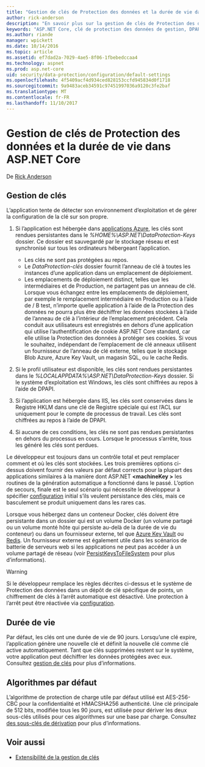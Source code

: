 ```yaml
---
title: "Gestion de clés de Protection des données et la durée de vie dans ASP.NET Core"
author: rick-anderson
description: "En savoir plus sur la gestion de clés de Protection des données et la durée de vie dans ASP.NET Core."
keywords: "ASP.NET Core, clé de protection des données de gestion, DPAPI, durée de vie"
ms.author: riande
manager: wpickett
ms.date: 10/14/2016
ms.topic: article
ms.assetid: ef7dad2a-7029-4ae5-8f06-1fbebedccaa4
ms.technology: aspnet
ms.prod: asp.net-core
uid: security/data-protection/configuration/default-settings
ms.openlocfilehash: 4f5409acf4d934ced828153ccfd945834d0f1718
ms.sourcegitcommit: 9a9483aceb34591c97451997036a9120c3fe2baf
ms.translationtype: MT
ms.contentlocale: fr-FR
ms.lasthandoff: 11/10/2017
---
```

# <a name="data-protection-key-management-and-lifetime-in-aspnet-core"></a>Gestion de clés de Protection des données et la durée de vie dans ASP.NET Core

De [Rick Anderson](https://twitter.com/RickAndMSFT)

## <a name="key-management"></a>Gestion de clés

L’application tente de détecter son environnement d’exploitation et de gérer la configuration de la clé sur son propre.

1. Si l’application est hébergée dans [applications Azure](https://azure.microsoft.com/services/app-service/), les clés sont rendues persistantes dans le *%HOME%\ASP.NET\DataProtection-Keys* dossier. Ce dossier est sauvegardé par le stockage réseau et est synchronisé sur tous les ordinateurs hébergeant l’application.
   * Les clés ne sont pas protégées au repos.
   * Le *DataProtection-clés* dossier fournit l’anneau de clé à toutes les instances d’une application dans un emplacement de déploiement.
   * Les emplacements de déploiement distinct, telles que les intermédiaires et de Production, ne partagent pas un anneau de clé. Lorsque vous échangez entre les emplacements de déploiement, par exemple le remplacement intermédiaire en Production ou à l’aide de / B test, n’importe quelle application à l’aide de la Protection des données ne pourra plus être déchiffrer les données stockées à l’aide de l’anneau de clé à l’intérieur de l’emplacement précédent. Cela conduit aux utilisateurs est enregistrés en dehors d’une application qui utilise l’authentification de cookie ASP.NET Core standard, car elle utilise la Protection des données à protéger ses cookies. Si vous le souhaitez, indépendant de l’emplacement de clé anneaux utilisent un fournisseur de l’anneau de clé externe, telles que le stockage Blob Azure, Azure Key Vault, un magasin SQL, ou le cache Redis.

1. Si le profil utilisateur est disponible, les clés sont rendues persistantes dans le *%LOCALAPPDATA%\ASP.NET\DataProtection-Keys* dossier. Si le système d’exploitation est Windows, les clés sont chiffrées au repos à l’aide de DPAPI.

1. Si l’application est hébergée dans IIS, les clés sont conservées dans le Registre HKLM dans une clé de Registre spéciale qui est l’ACL sur uniquement pour le compte de processus de travail. Les clés sont chiffrées au repos à l’aide de DPAPI.

1. Si aucune de ces conditions, les clés ne sont pas rendues persistantes en dehors du processus en cours. Lorsque le processus s’arrête, tous les généré les clés sont perdues.

Le développeur est toujours dans un contrôle total et peut remplacer comment et où les clés sont stockées. Les trois premières options ci-dessus doivent fournir des valeurs par défaut corrects pour la plupart des applications similaires à la manière dont ASP.NET  **\<machineKey >** les routines de la génération automatique a fonctionné dans le passé. L’option de secours, finale est le seul scénario qui nécessite le développeur à spécifier [configuration](xref:security/data-protection/configuration/overview) initial s’ils veulent persistance des clés, mais ce basculement se produit uniquement dans les rares cas.

Lorsque vous hébergez dans un conteneur Docker, clés doivent être persistante dans un dossier qui est un volume Docker (un volume partagé ou un volume monté hôte qui persiste au-delà de la durée de vie du conteneur) ou dans un fournisseur externe, tel que [Azure Key Vault](https://azure.microsoft.com/services/key-vault/) ou [Redis](https://redis.io/). Un fournisseur externe est également utile dans les scénarios de batterie de serveurs web si les applications ne peut pas accéder à un volume partagé de réseau (voir [PersistKeysToFileSystem](xref:security/data-protection/configuration/overview#persistkeystofilesystem) pour plus d’informations).

> [!WARNING]
> Si le développeur remplace les règles décrites ci-dessus et le système de Protection des données dans un dépôt de clé spécifique de points, un chiffrement de clés à l’arrêt automatique est désactivé. Une protection à l’arrêt peut être réactivée via [configuration](xref:security/data-protection/configuration/overview).

## <a name="key-lifetime"></a>Durée de vie

Par défaut, les clés ont une durée de vie de 90 jours. Lorsqu’une clé expire, l’application génère une nouvelle clé et définit la nouvelle clé comme clé active automatiquement. Tant que clés supprimées restent sur le système, votre application peut déchiffrer les données protégées avec eux. Consultez [gestion de clés](xref:security/data-protection/implementation/key-management#key-expiration-and-rolling) pour plus d’informations.

## <a name="default-algorithms"></a>Algorithmes par défaut

L’algorithme de protection de charge utile par défaut utilisé est AES-256-CBC pour la confidentialité et HMACSHA256 authenticité. Une clé principale de 512 bits, modifiée tous les 90 jours, est utilisée pour dériver les deux sous-clés utilisés pour ces algorithmes sur une base par charge. Consultez [des sous-clés de dérivation](xref:security/data-protection/implementation/subkeyderivation#additional-authenticated-data-and-subkey-derivation) pour plus d’informations.

## <a name="see-also"></a>Voir aussi

* [Extensibilité de la gestion de clés](xref:security/data-protection/extensibility/key-management)
